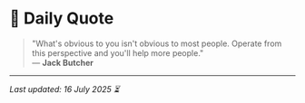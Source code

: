 # 📜 Daily Quote

> "What's obvious to you isn't obvious to most people. Operate from this perspective and you'll help more people."  
> — **Jack Butcher**

---

_Last updated: 16 July 2025 ⏳_
